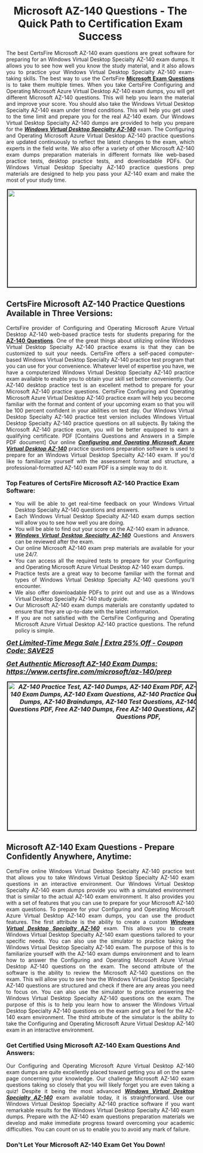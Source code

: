 <h1 style="text-align: center;"><strong><span style="display:block; color:#Black; ">Microsoft AZ-140 Questions - The Quick Path to Certification Exam Success</span></strong></h1>

<p style="text-align:justify">The best CertsFire Microsoft AZ-140 exam questions are great software for preparing for an Windows Virtual Desktop Specialty AZ-140 exam dumps. It allows you to see how well you know the study material, and it also allows you to practice your Windows Virtual Desktop Specialty AZ-140 exam-taking skills. The best way to use the CertsFire <strong><a href="https://www.certsfire.com/exams/microsoft">Microsoft Exam Questions</a></strong> is to take them multiple times. When you take CertsFire Configuring and Operating Microsoft Azure Virtual Desktop AZ-140 exam dumps, you will get different Microsoft AZ-140 questions. This will help you learn the material and improve your score. You should also take the Windows Virtual Desktop Specialty AZ-140 exam under timed conditions. This will help you get used to the time limit and prepare you for the real AZ-140 exam. Our Windows Virtual Desktop Specialty AZ-140 dumps are provided to help you prepare for the <u><em><strong>Windows Virtual Desktop Specialty AZ-140</strong></em></u> exam. The Configuring and Operating Microsoft Azure Virtual Desktop AZ-140 practice questions are updated continuously to reflect the latest changes to the exam, which experts in the field write. We also offer a variety of other Microsoft AZ-140 exam dumps preparation materials in different formats like web-based practice tests, desktop practice tests, and downloadable PDFs. Our Windows Virtual Desktop Specialty AZ-140 practice questions prep materials are designed to help you pass your AZ-140 exam and make the most of your study time.</p>

<p style="text-align: center;"><img alt="" src="https://i.imgur.com/qOEGWEa.jpeg" style="border-width: 2px; border-style: solid; margin: 2px; width: 700px; height: 260px;" /></p>

<h2><strong><span style="display:block; color:#Black; ">CertsFire Microsoft AZ-140 Practice Questions Available in Three Versions:</span></strong></h2>

<p style="text-align:justify">CertsFire provider of Configuring and Operating Microsoft Azure Virtual Desktop AZ-140 web-based practice tests for students preparing for the <strong><a href="https://www.certsfire.com/microsoft/az-140/info">AZ-140 Questions</a></strong>. One of the great things about utilizing online Windows Virtual Desktop Specialty AZ-140 practice exams is that they can be customized to suit your needs. CertsFire offers a self-paced computer-based Windows Virtual Desktop Specialty AZ-140 practice test program that you can use for your convenience. Whatever level of expertise you have, we have a computerized Windows Virtual Desktop Specialty AZ-140 practice exam available to enable you to obtain your skill set better conveniently. Our AZ-140 desktop practice test is an excellent method to prepare for your Microsoft AZ-140 practice questions. CertsFire Configuring and Operating Microsoft Azure Virtual Desktop AZ-140 practice exam will help you become familiar with the format and content of your upcoming exam so that you will be 100 percent confident in your abilities on test day. Our Windows Virtual Desktop Specialty AZ-140 practice test version includes Windows Virtual Desktop Specialty AZ-140 practice questions on all subjects. By taking the Microsoft AZ-140 practice exam, you will be better equipped to earn a qualifying certificate. PDF [Contains Questions and Answers in a Simple PDF document] Our online <u><em><strong>Configuring and Operating Microsoft Azure Virtual Desktop AZ-140</strong></em></u> practice questions preparation software is used to prepare for an Windows Virtual Desktop Specialty AZ-140 exam. If you'd like to familiarize yourself with the assessment format and structure, a professional-formatted AZ-140 exam PDF is a simple way to do it.</p>

<h3><strong><span style="display:block; color:#Black; ">Top Features of CertsFire Microsoft AZ-140 Practice Exam Software:</span></strong></h3>

<ul>
	<li style="text-align: justify;">You will be able to get real-time feedback on your Windows Virtual Desktop Specialty AZ-140 questions and answers.</li>
	<li style="text-align: justify;">Each Windows Virtual Desktop Specialty AZ-140 exam dumps section will allow you to see how well you are doing.</li>
	<li style="text-align: justify;">You will be able to find out your score on the AZ-140 exam in advance.</li>
	<li style="text-align: justify;"><u><em><strong>Windows Virtual Desktop Specialty AZ-140</strong></em></u> Questions and Answers can be reviewed after the exam.</li>
	<li style="text-align: justify;">Our online Microsoft AZ-140 exam prep materials are available for your use 24/7.</li>
	<li style="text-align: justify;">You can access all the required tests to prepare for your Configuring and Operating Microsoft Azure Virtual Desktop AZ-140 exam dumps.</li>
	<li style="text-align: justify;">Practice tests are a great way to become familiar with the format and types of Windows Virtual Desktop Specialty AZ-140 questions you'll encounter.</li>
	<li style="text-align: justify;">We also offer downloadable PDFs to print out and use as a Windows Virtual Desktop Specialty AZ-140 study guide.</li>
	<li style="text-align: justify;">Our Microsoft AZ-140 exam dumps materials are constantly updated to ensure that they are up-to-date with the latest information.</li>
	<li style="text-align: justify;">If you are not satisfied with the CertsFire Configuring and Operating Microsoft Azure Virtual Desktop AZ-140 practice questions. The refund policy is simple.</li>
</ul>

<p><span style="font-size:18px;"><em><u><strong>Get Limited-Time Mega Sale | Extra 25% Off - Coupon Code: SAVE25</strong></u></em></span></p>

<p><span style="font-size:18px;"><u><em><strong>Get Authentic Microsoft AZ-140 Exam Dumps: <a href="https://www.certsfire.com/microsoft/az-140/prep">https://www.certsfire.com/microsoft/az-140/prep</a></strong></em></u></span></p>

<p style="text-align: center;"><span style="font-size:16px;"><u><em><strong><a href="https://www.certsfire.com/microsoft/az-140/prep"><img alt="AZ-140 Practice Test, AZ-140 Dumps, AZ-140 Exam PDF, AZ-140 Practice Exam, AZ-140 Exam Dumps, AZ-140 Exam Questions, AZ-140 Practice Questions, AZ-140 Practice Dumps, AZ-140 Braindumps, AZ-140 Test Questions, AZ-140 Dumps PDF, AZ-140 Questions PDF, Free AZ-140 Dumps, Free AZ-140 Questions, AZ-140 Dumps PDF, AZ-140 Questions PDF," src="https://i.imgur.com/zBDlxpd.jpg" style="border-width: 2px; border-style: solid; margin: 2px; width: 700px; height: 396px;" /></a></strong></em></u></span></p>

<h2><strong><span style="display:block; color:#Black; ">Microsoft AZ-140 Exam Questions - Prepare Confidently Anywhere, Anytime:</span></strong></h2>

<p style="text-align:justify">CertsFire online Windows Virtual Desktop Specialty AZ-140 practice test that allows you to take Windows Virtual Desktop Specialty AZ-140 exam questions in an interactive environment. Our Windows Virtual Desktop Specialty AZ-140 exam dumps provide you with a simulated environment that is similar to the actual AZ-140 exam environment. It also provides you with a set of features that you can use to prepare for your Microsoft AZ-140 exam questions. To prepare for your Configuring and Operating Microsoft Azure Virtual Desktop AZ-140 exam dumps, you can use the product features. The first attribute is the ability to create a custom <u><em><strong>Windows Virtual Desktop Specialty AZ-140</strong></em></u> exam. This allows you to create Windows Virtual Desktop Specialty AZ-140 exam questions tailored to your specific needs. You can also use the simulator to practice taking the Windows Virtual Desktop Specialty AZ-140 exam. The purpose of this is to familiarize yourself with the AZ-140 exam dumps environment and to learn how to answer the Configuring and Operating Microsoft Azure Virtual Desktop AZ-140 questions on the exam. The second attribute of the software is the ability to review the Microsoft AZ-140 questions on the exam. This will allow you to see how the Windows Virtual Desktop Specialty AZ-140 questions are structured and check if there are any areas you need to focus on. You can also use the simulator to practice answering the Windows Virtual Desktop Specialty AZ-140 questions on the exam. The purpose of this is to help you learn how to answer the Windows Virtual Desktop Specialty AZ-140 questions on the exam and get a feel for the AZ-140 exam environment. The third attribute of the simulator is the ability to take the Configuring and Operating Microsoft Azure Virtual Desktop AZ-140 exam in an interactive environment.</p>

<h3><strong><span style="display:block; color:#Black; ">Get Certified Using Microsoft AZ-140 Exam Questions And Answers:</span></strong></h3>

<p style="text-align:justify">Our Configuring and Operating Microsoft Azure Virtual Desktop AZ-140 exam dumps are quite excellently placed toward getting you all on the same page concerning your knowledge. Our challenge Microsoft AZ-140 exam questions taking so closely that you will likely forget you are even taking a quiz! Despite it being the most advanced <u><em><strong>Windows Virtual Desktop Specialty AZ-140</strong></em></u> exam available today, it is straightforward. Use our Windows Virtual Desktop Specialty AZ-140 practice software if you want remarkable results for the Windows Virtual Desktop Specialty AZ-140 exam dumps. Prepare with the AZ-140 exam questions preparation materials we develop and make immediate progress toward overcoming your academic difficulties. You can count on us to enable you to avoid any mark of failure.</p>

<h3><strong><span style="display:block; color:#Black; ">Don't Let Your Microsoft AZ-140 Exam Get You Down!</span></strong></h3>
